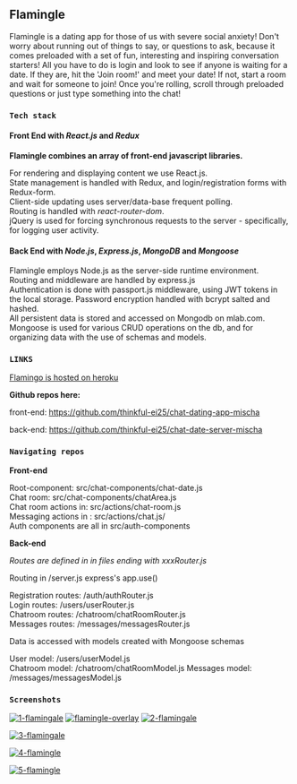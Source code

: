 ## Flamingle

Flamingle is a dating app for those of us with severe social anxiety! Don't worry about running out of things to say, or questions to ask, because it comes preloaded with a set of fun, interesting and inspiring conversation starters! All you have to do is login and look to see if anyone is waiting for a date. If they are, hit the 'Join room!' and meet your date! If not, start a room and wait for someone to join! Once you're rolling, scroll through preloaded questions or just type something into the chat!

### **`Tech stack`**
#### Front End with *React.js* and *Redux*
**Flamingle combines an array of front-end javascript libraries.**

For rendering and displaying content we use React.js.  
State management is handled with Redux, and login/registration forms with Redux-form.  
Client-side updating uses server/data-base frequent polling.  
Routing is handled with *react-router-dom*.  
jQuery is used for forcing synchronous requests to the server - specifically, for logging user activity. 

#### Back End with *Node.js*, *Express.js*, *MongoDB* and *Mongoose*
Flamingle employs Node.js as the server-side runtime environment.  <br/>
Routing and middleware are handled by express.js <br/>
Authentication is done with passport.js middleware, using JWT tokens in the local storage. Password encryption handled with bcrypt salted and hashed.  <br/>
All persistent data is stored and accessed on Mongodb on mlab.com. Mongoose is used for various CRUD operations on the db, and for organizing data with the use of schemas and models. 

### **`LINKS`**
[Flamingo is hosted on heroku](https://flamingle-app.herokuapp.com/)

**Github repos here:** 

front-end: https://github.com/thinkful-ei25/chat-dating-app-mischa

back-end: 
https://github.com/thinkful-ei25/chat-date-server-mischa

### **`Navigating repos`**
**Front-end** 

Root-component: src/chat-components/chat-date.js <br/>
Chat room: src/chat-components/chatArea.js <br/>
Chat room actions in: src/actions/chat-room.js <br/>
Messaging actions in : src/actions/chat.js/ <br/>
Auth components are all in src/auth-components

**Back-end** 

*Routes are defined in in files ending with xxxRouter.js <br/>*

Routing in /server.js express's app.use() 

Registration routes: /auth/authRouter.js <br/>
Login routes: /users/userRouter.js  <br/>
Chatroom routes: /chatroom/chatRoomRouter.js <br/>
Messages routes: /messages/messagesRouter.js  <br/>
 
Data is accessed with models created with Mongoose schemas  <br/>

User model: /users/userModel.js <br/>
Chatroom model: /chatroom/chatRoomModel.js
Messages model: /messages/messagesModel.js

### **`Screenshots`**
<a href="https://ibb.co/4YYMtrs"><img src="https://i.ibb.co/WPPF5JD/1-flamingaling.png" alt="1-flamingale"></a>
<a href="https://ibb.co/zXC0qHb"><img src="https://i.ibb.co/fkZPjGt/flamingle-overlay.png" alt="flamingle-overlay"></a>
<a href="https://ibb.co/k80mLPH"><img src="https://i.ibb.co/3NWRxPr/2-flamingaling.png" alt="2-flamingale"></a>

<a href="https://ibb.co/BBBqLW6"><img src="https://i.ibb.co/ZxxWd4g/3-flamingaling.png" alt="3-flamingale"></a>

<a href="https://ibb.co/kq5CjjC"><img src="https://i.ibb.co/zPQvppv/4-flamingling.png" alt="4-flamingle"></a>

<a href="https://ibb.co/tzcRRGQ"><img src="https://i.ibb.co/W0FCChG/5-flamingling.png" alt="5-flamingle"></a>

